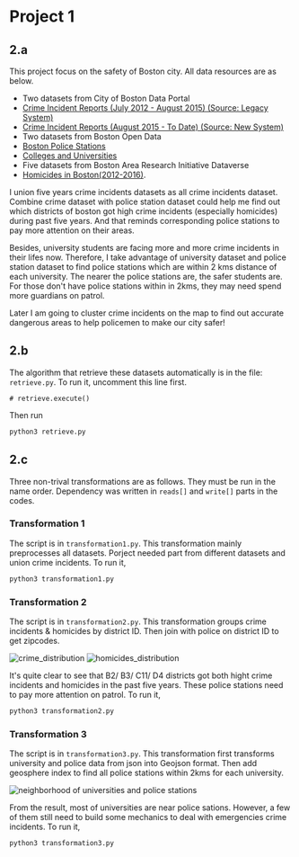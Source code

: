 # Project 1

## 2.a

This project focus on the safety of Boston city. All data resources are as below.
 - Two datasets from City of Boston Data Portal  
  - [Crime Incident Reports (July 2012 - August 2015) (Source: Legacy System)](https://data.cityofboston.gov/Public-Safety/Crime-Incident-Reports-July-2012-August-2015-Sourc/7cdf-6fgx)  
  - [Crime Incident Reports (August 2015 - To Date) (Source: New System)](https://data.cityofboston.gov/Public-Safety/Crime-Incident-Reports-August-2015-To-Date-Source-/fqn4-4qap) 
 - Two datasets from Boston Open Data 
  - [Boston Police Stations](http://bostonopendata-boston.opendata.arcgis.com/datasets/e5a0066d38ac4e2abbc7918197a4f6af_6) 
  - [Colleges and Universities](http://bostonopendata-boston.opendata.arcgis.com/datasets/cbf14bb032ef4bd38e20429f71acb61a_2)
 - Five datasets from Boston Area Research Initiative Dataverse 
  - [Homicides in Boston(2012-2016)](https://dataverse.harvard.edu/dataset.xhtml?persistentId=doi:10.7910/DVN/1J0IBN). 

I union five years crime incidents datasets as all crime incidents dataset. Combine crime dataset with police station dataset could help me find out which districts of boston got high crime incidents (especially homicides) during past five years. And that reminds corresponding police stations to pay more attention on their areas.

Besides, university students are facing more and more crime incidents in their lifes now. Therefore, I take advantage of university dataset and police station dataset to find police stations which are within 2 kms distance of each university. The nearer the police stations are, the safer students are. For those don't have police stations within in 2kms, they may need spend more guardians on patrol.

Later I am going to cluster crime incidents on the map to find out accurate dangerous areas to help policemen to make our city safer!

## 2.b

The algorithm that retrieve these datasets automatically is in the file: ```retrieve.py```. To run it, uncomment this line first.

```shell
# retrieve.execute()
```
Then run
```python
python3 retrieve.py
```

## 2.c

Three non-trival transformations are as follows. They must be run in the name order. Dependency was written in ```reads[]``` and ```write[]``` parts in the codes.

### Transformation 1

The script is in ```transformation1.py```. This transformation mainly preprocesses all datasets. Porject needed part from different datasets and union crime incidents.  To run it,
```python
python3 transformation1.py
```

### Transformation 2

The script is in ```transformation2.py```. This transformation groups crime incidents & homicides by district ID. Then join with police on district ID to get zipcodes.

![crime_distribution](http://datamechanics.io/data/tigerlei/1.png) ![homicides_distribution](http://datamechanics.io/data/tigerlei/2.png) 

It's quite clear to see that B2/ B3/ C11/ D4 districts got both hight crime incidents and homicides in the past five years. These police stations need to pay more attention on patrol. To run it,
```python
python3 transformation2.py
```

### Transformation 3

The script is in ```transformation3.py```. This transformation first transforms university and police data from json into Geojson format. Then add geosphere index to find all police stations within 2kms for each university. 

![neighborhood of universities and police stations](http://datamechanics.io/data/tigerlei/3.png)

 From the result, most of universities are near police sations. However, a few of them still need to build some mechanics to deal with emergencies crime incidents. To run it,
```python
python3 transformation3.py
```
